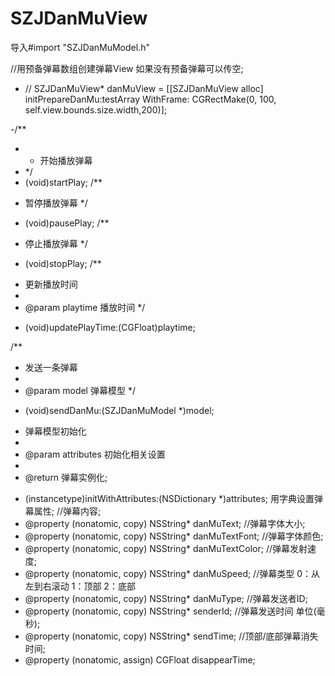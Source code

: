 # SZJDanMuView

导入#import "SZJDanMuModel.h"

 //用预备弹幕数组创建弹幕View  如果没有预备弹幕可以传空;
 
- // SZJDanMuView* danMuView = [[SZJDanMuView alloc] initPrepareDanMu:testArray WithFrame: CGRectMake(0, 100, self.view.bounds.size.width,200)];
 
-/**
- *  开始播放弹幕
- */
- (void)startPlay;
/**
 *  暂停播放弹幕
 */
- (void)pausePlay;
/**
 *  停止播放弹幕
 */
- (void)stopPlay;
/**
 *  更新播放时间
 *
 *  @param playtime 播放时间
 */
- (void)updatePlayTime:(CGFloat)playtime;

/**
 *  发送一条弹幕
 *
 *  @param model 弹幕模型
 */
- (void)sendDanMu:(SZJDanMuModel *)model;

 *  弹幕模型初始化
 *
 *  @param attributes 初始化相关设置
 *
 *  @return 弹幕实例化;
 
- (instancetype)initWithAttributes:(NSDictionary *)attributes; 
用字典设置弹幕属性;
//弹幕内容;
- @property (nonatomic, copy) NSString* danMuText;
//弹幕字体大小;
- @property (nonatomic, copy) NSString* danMuTextFont;
//弹幕字体颜色;
- @property (nonatomic, copy) NSString* danMuTextColor;
//弹幕发射速度;
- @property (nonatomic, copy) NSString* danMuSpeed;
//弹幕类型 0：从左到右滚动 1：顶部  2：底部
- @property (nonatomic, copy) NSString* danMuType;
//弹幕发送者ID;
- @property (nonatomic, copy) NSString* senderId;
//弹幕发送时间 单位(毫秒);
- @property (nonatomic, copy) NSString* sendTime;
//顶部/底部弹幕消失时间;
- @property (nonatomic, assign) CGFloat disappearTime;





